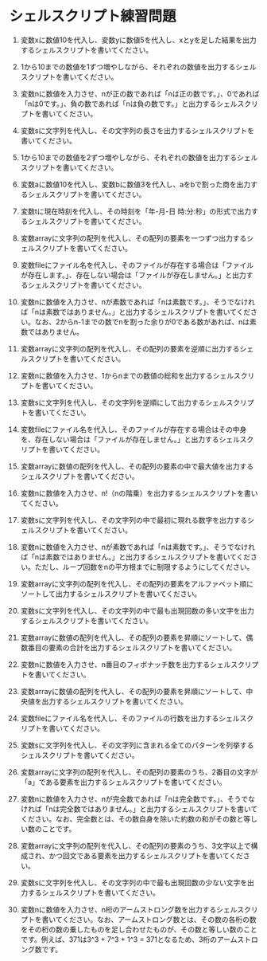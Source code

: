 # シェルスクリプト練習問題

1. 変数xに数値10を代入し、変数yに数値5を代入し、xとyを足した結果を出力するシェルスクリプトを書いてください。
2. 1から10までの数値を1ずつ増やしながら、それぞれの数値を出力するシェルスクリプトを書いてください。
3. 変数nに数値を入力させ、nが正の数であれば「nは正の数です。」、0であれば「nは0です。」、負の数であれば「nは負の数です。」と出力するシェルスクリプトを書いてください。
4. 変数sに文字列を代入し、その文字列の長さを出力するシェルスクリプトを書いてください。
5. 1から10までの数値を2ずつ増やしながら、それぞれの数値を出力するシェルスクリプトを書いてください。
6. 変数aに数値10を代入し、変数bに数値3を代入し、aをbで割った商を出力するシェルスクリプトを書いてください。
7. 変数tに現在時刻を代入し、その時刻を「年-月-日 時:分:秒」の形式で出力するシェルスクリプトを書いてください。
8. 変数arrayに文字列の配列を代入し、その配列の要素を一つずつ出力するシェルスクリプトを書いてください。
9. 変数fileにファイル名を代入し、そのファイルが存在する場合は「ファイルが存在します。」、存在しない場合は「ファイルが存在しません。」と出力するシェルスクリプトを書いてください。
10. 変数nに数値を入力させ、nが素数であれば「nは素数です。」、そうでなければ「nは素数ではありません。」と出力するシェルスクリプトを書いてください。なお、2からn-1までの数でnを割った余りが0である数があれば、nは素数ではありません。

11. 変数arrayに文字列の配列を代入し、その配列の要素を逆順に出力するシェルスクリプトを書いてください。

12. 変数nに数値を入力させ、1からnまでの数値の総和を出力するシェルスクリプトを書いてください。

13. 変数sに文字列を代入し、その文字列を逆順にして出力するシェルスクリプトを書いてください。

14. 変数fileにファイル名を代入し、そのファイルが存在する場合はその中身を、存在しない場合は「ファイルが存在しません。」と出力するシェルスクリプトを書いてください。

15. 変数arrayに数値の配列を代入し、その配列の要素の中で最大値を出力するシェルスクリプトを書いてください。

16. 変数nに数値を入力させ、n!（nの階乗）を出力するシェルスクリプトを書いてください。

17. 変数sに文字列を代入し、その文字列の中で最初に現れる数字を出力するシェルスクリプトを書いてください。

18. 変数nに数値を入力させ、nが素数であれば「nは素数です。」、そうでなければ「nは素数ではありません。」と出力するシェルスクリプトを書いてください。ただし、ループ回数をnの平方根までに制限するようにしてください。

19. 変数arrayに文字列の配列を代入し、その配列の要素をアルファベット順にソートして出力するシェルスクリプトを書いてください。

20. 変数sに文字列を代入し、その文字列の中で最も出現回数の多い文字を出力するシェルスクリプトを書いてください。

21. 変数arrayに数値の配列を代入し、その配列の要素を昇順にソートして、偶数番目の要素の合計を出力するシェルスクリプトを書いてください。

22. 変数nに数値を入力させ、n番目のフィボナッチ数を出力するシェルスクリプトを書いてください。

23. 変数arrayに数値の配列を代入し、その配列の要素を昇順にソートして、中央値を出力するシェルスクリプトを書いてください。

24. 変数fileにファイル名を代入し、そのファイルの行数を出力するシェルスクリプトを書いてください。

25. 変数sに文字列を代入し、その文字列に含まれる全てのパターンを列挙するシェルスクリプトを書いてください。

26. 変数arrayに文字列の配列を代入し、その配列の要素のうち、2番目の文字が「a」である要素を出力するシェルスクリプトを書いてください。

27. 変数nに数値を入力させ、nが完全数であれば「nは完全数です。」、そうでなければ「nは完全数ではありません。」と出力するシェルスクリプトを書いてください。なお、完全数とは、その数自身を除いた約数の和がその数と等しい数のことです。

28. 変数arrayに文字列の配列を代入し、その配列の要素のうち、3文字以上で構成され、かつ回文である要素を出力するシェルスクリプトを書いてください。

29. 変数sに文字列を代入し、その文字列の中で最も出現回数の少ない文字を出力するシェルスクリプトを書いてください。

30. 変数nに数値を入力させ、n桁のアームストロング数を出力するシェルスクリプトを書いてください。なお、アームストロング数とは、その数の各桁の数をその桁の数の乗したものを足し合わせたものが、その数と等しい数のことです。例えば、371は3^3 + 7^3 + 1^3 = 371となるため、3桁のアームストロング数です。